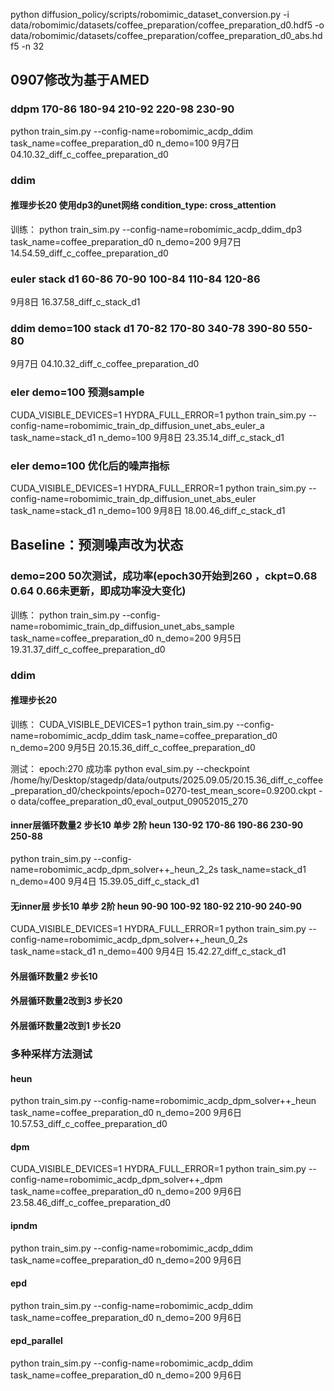 python diffusion_policy/scripts/robomimic_dataset_conversion.py -i data/robomimic/datasets/coffee_preparation/coffee_preparation_d0.hdf5 -o data/robomimic/datasets/coffee_preparation/coffee_preparation_d0_abs.hdf5 -n 32

## 0907修改为基于AMED

### ddpm 170-86 180-94 210-92 220-98 230-90
python train_sim.py --config-name=robomimic_acdp_ddim task_name=coffee_preparation_d0 n_demo=100
9月7日 04.10.32_diff_c_coffee_preparation_d0

### ddim 
#### 推理步长20 使用dp3的unet网络 condition_type: cross_attention

训练：
python train_sim.py --config-name=robomimic_acdp_ddim_dp3 task_name=coffee_preparation_d0 n_demo=200
9月7日 14.54.59_diff_c_coffee_preparation_d0


### euler               stack d1 60-86 70-90 100-84 110-84 120-86
9月8日 16.37.58_diff_c_stack_d1


### ddim  demo=100      stack d1 70-82 170-80 340-78 390-80 550-80
9月7日 04.10.32_diff_c_coffee_preparation_d0

### eler demo=100 预测sample
CUDA_VISIBLE_DEVICES=1 HYDRA_FULL_ERROR=1 python train_sim.py --config-name=robomimic_train_dp_diffusion_unet_abs_euler_a task_name=stack_d1 n_demo=100
9月8日 23.35.14_diff_c_stack_d1



### eler demo=100 优化后的噪声指标
CUDA_VISIBLE_DEVICES=1 HYDRA_FULL_ERROR=1 python train_sim.py --config-name=robomimic_train_dp_diffusion_unet_abs_euler task_name=stack_d1 n_demo=100
9月8日 18.00.46_diff_c_stack_d1

## Baseline：预测噪声改为状态
###  demo=200   50次测试，成功率(epoch30开始到260 ，ckpt=0.68 0.64 0.66未更新，即成功率没大变化)
训练：
python train_sim.py --config-name=robomimic_train_dp_diffusion_unet_abs_sample task_name=coffee_preparation_d0 n_demo=200
9月5日 19.31.37_diff_c_coffee_preparation_d0

### ddim 
#### 推理步长20
训练：
CUDA_VISIBLE_DEVICES=1 python train_sim.py --config-name=robomimic_acdp_ddim task_name=coffee_preparation_d0 n_demo=200
9月5日 20.15.36_diff_c_coffee_preparation_d0

测试：
epoch:270 成功率 
python eval_sim.py --checkpoint /home/hy/Desktop/stagedp/data/outputs/2025.09.05/20.15.36_diff_c_coffee_preparation_d0/checkpoints/epoch=0270-test_mean_score=0.9200.ckpt -o data/coffee_preparation_d0_eval_output_09052015_270

#### inner层循环数量2 步长10 单步 2阶 heun 130-92 170-86 190-86 230-90 250-88
python train_sim.py --config-name=robomimic_acdp_dpm_solver++_heun_2_2s task_name=stack_d1 n_demo=400
9月4日 15.39.05_diff_c_stack_d1

#### 无inner层       步长10 单步 2阶 heun 90-90 100-92 180-92 210-90 240-90
CUDA_VISIBLE_DEVICES=1 HYDRA_FULL_ERROR=1 python train_sim.py --config-name=robomimic_acdp_dpm_solver++_heun_0_2s task_name=stack_d1 n_demo=400
9月4日 15.42.27_diff_c_stack_d1


#### 外层循环数量2 步长10


#### 外层循环数量2改到3 步长20 

#### 外层循环数量2改到1 步长20


### 多种采样方法测试
#### heun
python train_sim.py --config-name=robomimic_acdp_dpm_solver++_heun task_name=coffee_preparation_d0 n_demo=200
9月6日 10.57.53_diff_c_coffee_preparation_d0

#### dpm
CUDA_VISIBLE_DEVICES=1 HYDRA_FULL_ERROR=1 python train_sim.py --config-name=robomimic_acdp_dpm_solver++_dpm task_name=coffee_preparation_d0 n_demo=200
9月6日 23.58.46_diff_c_coffee_preparation_d0

#### ipndm
python train_sim.py --config-name=robomimic_acdp_ddim task_name=coffee_preparation_d0 n_demo=200
9月6日

#### epd
python train_sim.py --config-name=robomimic_acdp_ddim task_name=coffee_preparation_d0 n_demo=200
9月6日

#### epd_parallel
python train_sim.py --config-name=robomimic_acdp_ddim task_name=coffee_preparation_d0 n_demo=200
9月6日

